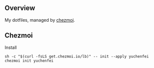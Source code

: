 ## Overview

My dotfiles, managed by [chezmoi](https://github.com/twpayne/chezmoi).

## Chezmoi

Install

    sh -c "$(curl -fsLS get.chezmoi.io/lb)" -- init --apply yuchenfei
    chezmoi init yuchenfei
